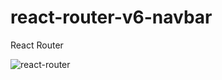 # react-router-v6-navbar
React Router 

![react-router](https://github.com/MaiconCabral/react-router-v6-navbar/assets/44178051/1f52d90b-468c-4c4b-8379-5e39e93f0712)
